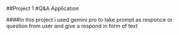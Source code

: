 ##Project 1
#Q&A Application

####In this project i used gemini pro to take prompt as responce or question from user and give a respond in form of text

 
